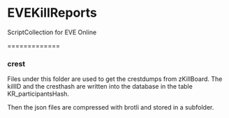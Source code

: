 # EVEKillReports
ScriptCollection for EVE Online


=============
### crest
Files under this folder are used to get the crestdumps from zKillBoard. The killID and the cresthash are written into the database in the table KR_participantsHash.

Then the json files are compressed with brotli and stored in a subfolder.
